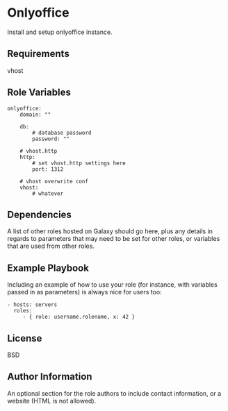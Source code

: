 Onlyoffice
=========

Install and setup onlyoffice instance.

Requirements
------------

vhost

Role Variables
--------------

```
onlyoffice:
    domain: ""

    db:
        # database password
        password: ""

    # vhost.http
    http:
        # set vhost.http settings here
        port: 1312

    # vhost overwrite conf
    vhost:
        # whatever
```


Dependencies
------------

A list of other roles hosted on Galaxy should go here, plus any details in regards to parameters that may need to be set for other roles, or variables that are used from other roles.

Example Playbook
----------------

Including an example of how to use your role (for instance, with variables passed in as parameters) is always nice for users too:

    - hosts: servers
      roles:
         - { role: username.rolename, x: 42 }

License
-------

BSD

Author Information
------------------

An optional section for the role authors to include contact information, or a website (HTML is not allowed).
